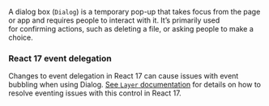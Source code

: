 A dialog box (`Dialog`) is a temporary pop-up that takes focus from the page or app and requires people to interact with it. It’s primarily used for confirming actions, such as deleting a file, or asking people to make a choice.

### React 17 event delegation

Changes to event delegation in React 17 can cause issues with event bubbling when using Dialog. [See `Layer` documentation](#/controls/web/layer) for details on how to resolve eventing issues with this control in React 17.
